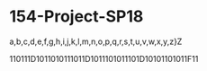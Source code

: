# 154-Project-SP18

a,b,c,d,e,f,g,h,i,j,k,l,m,n,o,p,q,r,s,t,u,v,w,x,y,z}Z

110111D1011010111011D1011101011101D10101101011F11